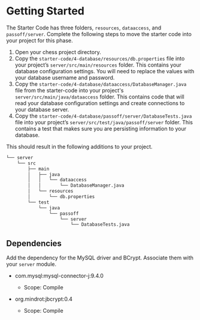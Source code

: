 # Getting Started

The Starter Code has three folders, `resources`, `dataaccess`, and `passoff/server`. Complete the following steps to move the starter code into your project for this phase.

1. Open your chess project directory.
1. Copy the `starter-code/4-database/resources/db.properties` file into your project’s `server/src/main/resources` folder. This contains your database configuration settings. You will need to replace the values with your database username and password.
1. Copy the `starter-code/4-database/dataaccess/DatabaseManager.java` file from the starter-code into your project's `server/src/main/java/dataaccess` folder. This contains code that will read your database configuration settings and create connections to your database server.
1. Copy the `starter-code/4-database/passoff/server/DatabaseTests.java` file into your project’s `server/src/test/java/passoff/server` folder. This contains a test that makes sure you are persisting information to your database.

This should result in the following additions to your project.

```txt
└── server
    └── src
        ├── main
        │   ├── java
        │   │   └── dataaccess
        │   │       └── DatabaseManager.java
        │   └── resources
        │       └── db.properties
        └── test
            └── java
                └── passoff
                    └── server
                        └── DatabaseTests.java
```

## Dependencies

Add the dependency for the MySQL driver and BCrypt. Associate them with your `server` module.

- com.mysql:mysql-connector-j:9.4.0

  - Scope: Compile

- org.mindrot:jbcrypt:0.4

  - Scope: Compile
